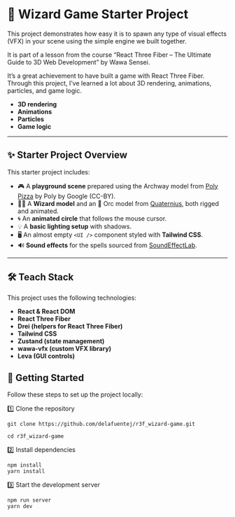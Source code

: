 # 🧙 Wizard Game Starter Project

This project demonstrates how easy it is to spawn any type of visual effects (VFX) in your scene using the simple engine we built together.

It is part of a lesson from the course “React Three Fiber – The Ultimate Guide to 3D Web Development” by Wawa Sensei.

It’s a great achievement to have built a game with React Three Fiber. Through this project, I’ve learned a lot about 3D rendering, animations, particles, and game logic.

- **3D rendering**
- **Animations**
- **Particles**
- **Game logic**

---

## ✨ Starter Project Overview

This starter project includes:

- 🎮 A **playground scene** prepared using the Archway model from [Poly Pizza](https://poly.pizza/) by Poly by Google (CC-BY).
- 🧙‍♂️ A **Wizard model** and an 🧟 Orc model from [Quaternius](https://quaternius.com/), both rigged and animated.
- 🌀 An **animated circle** that follows the mouse cursor.
- 💡 A **basic lighting setup** with shadows.
- 🖥️ An almost empty `<UI />` component styled with **Tailwind CSS**.
- 🔊 **Sound effects** for the spells sourced from [SoundEffectLab](https://soundeffect-lab.info/).

---

## 🛠️ Teach Stack

This project uses the following technologies:

- **React & React DOM**
- **React Three Fiber**
- **Drei (helpers for React Three Fiber)**
- **Tailwind CSS**
- **Zustand (state management)**
- **wawa-vfx (custom VFX library)**
- **Leva (GUI controls)**

## 🚀 Getting Started

Follow these steps to set up the project locally:

1️⃣ Clone the repository

```
git clone https://github.com/delafuentej/r3f_wizard-game.git

cd r3f_wizard-game
```

2️⃣ Install dependencies

```
npm install
yarn install
```

3️⃣ Start the development server

```
npm run server
yarn dev
```

